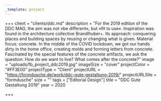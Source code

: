 ```yaml
---
_template: project
---
```


+++
client = "clients/ddc.md"
description = "For the 2019 edition of the DDC MAG, the aim was not »be different«, but »fit to use«. Inspiration was found in the architecture collective Brandlhuber+. Its approach: conquering places and building spaces by reusing or changing what is given. Material focus: concrete. In the middle of the COVID lockdown, we got our hands dirty in the home office, creating molds and forming letters from concrete. Fascinated by the special features of the concrete artifacts, we ask the question: How do we want to live? What comes after the concrete?"
image = "uploads/fb_project_ddc2019.jpg"
imageSize = "cover"
projectColor = "#FF3E00"
projectType = "Client"
projectURL = "https://formdusche.de/work/ddc-gute-gestaltung-2019/"
projectURLSite = "formdusche"
size = ""
tags = ["Editorial Design"]
title = "DDC Gute Gestaltung 2019"
year = 2020

+++

